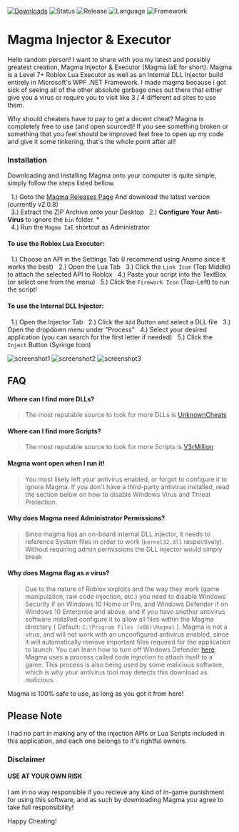 [![Downloads](https://img.shields.io/github/downloads/Not316tb/Magma-IaE/total?color=brightgreen)]()
![Status](https://img.shields.io/badge/status-abandoned-yellow)
![Release](https://img.shields.io/github/v/release/Not316tb/Magma-IaE)
![Language](https://img.shields.io/badge/language-C%23-blue)
![Framework](https://img.shields.io/badge/framework-WPF%20.NET-blue)

# Magma Injector & Executor

Hello random person! I want to share with you my latest and possibly greatest creation, Magma Injector & Executor (Magma IaE for short). Magma is a Level 7+ Roblox Lua Executor as well as an Internal DLL Injector build entirely in Microsoft's WPF .NET Framework. I made magma because i got sick of seeing all of the other absolute garbage ones out there that either give you a virus or require you to visit like 3 / 4 different ad sites to use them.

Why should cheaters have to pay to get a decent cheat? Magma is completely free to use (and open sourced)! If you see something broken or something that you feel should be improved feel free to open up my code and give it some tinkering, that's the whole point after all!

### Installation

Downloading and Installing Magma onto your computer is quite simple, simply follow the steps listed bellow.
  
  &nbsp;&nbsp;1.) Goto the [Magma Releases Page](https://github.com/Not316tb/Magma-IaE/releases) And download the latest version (currently v2.0.8)  
  &nbsp;&nbsp;3.) Extract the ZIP Archive onto your Desktop
  &nbsp;&nbsp;2.) **Configure Your Anti-Virus** to ignore the `bin` folder. *  
  &nbsp;&nbsp;4.) Run the `Magma IaE` shortcut as Administrator

#### To use the Roblox Lua Executor:
  
  &nbsp;&nbsp;1.) Choose an API in the Settings Tab (I recommend using Anemo since it works the best)
  &nbsp;&nbsp;2.) Open the Lua Tab
  &nbsp;&nbsp;3.) Click the `Link Icon` (Top Middle) to attach the selected API to Roblox
  &nbsp;&nbsp;4.) Paste your script into the TextBox (or select one from the menu)
  &nbsp;&nbsp;5.) Click the `Firework Icon` (Top-Left) to run the script!

#### To use the Internal DLL Injector:
  &nbsp;&nbsp;1.) Open the Injector Tab
  &nbsp;&nbsp;2.) Click the `Add` Button and select a DLL file
  &nbsp;&nbsp;3.) Open the dropdown menu under "Process"
  &nbsp;&nbsp;4.) Select your desired application (you can search for the first letter if needed)
  &nbsp;&nbsp;5.) Click the `Inject` Button (Syringe Icon)
  
![screenshot1](https://user-images.githubusercontent.com/47403033/114762908-3b12a200-9d30-11eb-8c8d-b523235b50ae.png)
![screenshot2](https://user-images.githubusercontent.com/47403033/114762911-3b12a200-9d30-11eb-90a4-142893b2bea6.png)
![screenshot3](https://user-images.githubusercontent.com/47403033/114762913-3bab3880-9d30-11eb-8f85-a70e8bb6d51c.png)  

## FAQ  

#### Where can I find more DLLs?

> The most reputable source to look for more DLLs is [UnknownCheats](https://www.unknowncheats.me/forum/search.php?searchid=18371288)

#### Where can I find more Scripts?

> The most reputable source to look for more Scripts is [V3rMillion](https://v3rmillion.net/)

#### Magma wont open when I run it!

 > You most likely left your antivirus enabled, or forgot to configure it to ignore Magma. If you don't have a third-party antivirus installed, read the section below on how to disable Windows Virus and Threat Protection. 

#### Why does Magma need Administrator Permissions?
 > Since magma has an on-board internal DLL injector, it needs to reference System files in order to work (`kernel32.dll` respectively). Without requiring admin permissions the DLL injector would simply break

#### Why does Magma flag as a virus?

> Due to the nature of Roblox exploits and the way they work (game manipulation, raw code injection, etc.) you need to disable Windows Security if on Windows 10 Home or Pro, and Windows Defender if on Windows 10 Enterprise and above, and if you have another antivirus software installed configure it to allow all files within the Magma directory ( Default: `C:\Program Files (x86)\Magma\` ). Magma is not a virus, and will not work with an unconfigured antivirus enabled, since it will automatically remove important files required for the application to launch. You can learn how to turn off Windows Defender [here](https://www.youtube.com/watch?v=TJb9CuVAHMI). Magma uses a process called code injection to attach itself to a game. This process is also being used by some malicious software, which is why your antivirus tool may detects this download as malicious.

Magma is 100% safe to use, as long as you got it from here!

## Please Note
I had no part in making any of the injection APIs or Lua Scripts included in this application, and each one belongs to it's rightful owners.

### Disclaimer
#### USE AT YOUR OWN RISK
I am in no way responsible if you recieve any kind of in-game punishment for using this software, and as such by downloading Magma you agree to take full responsibility!

Happy Cheating!
